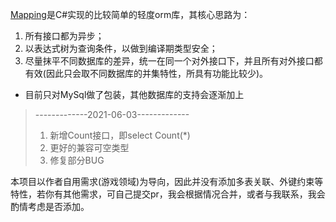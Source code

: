 [Mapping](https://github.com/libla/Mapping)是C#实现的比较简单的轻度orm库，其核心思路为：
1. 所有接口都为异步；
2. 以表达式树为查询条件，以做到编译期类型安全；
3. 尽量抹平不同数据库的差异，统一在同一个对外接口下，并且所有对外接口都有效(因此只会取不同数据库的并集特性，所具有功能比较少)。

* 目前只对MySql做了包装，其他数据库的支持会逐渐加上

>-------------2021-06-03-------------
>
>1. 新增Count接口，即select Count(*)
>2. 更好的兼容可空类型
>3. 修复部分BUG

本项目以作者自用需求(游戏领域)为导向，因此并没有添加多表关联、外键约束等特性，若你有其他需求，可自己提交pr，我会根据情况合并，或者与我联系，我会酌情考虑是否添加。